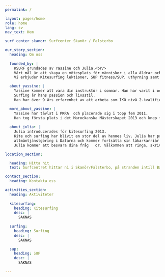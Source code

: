 ```yaml
---
permalink: /

layout: pages/home
role: home
lang: sv
nav_text: Hem

surf_center_skanor: Surfcenter Skanör / Falsterbo

our_story_section:
  heading: Om oss
  
  founded_by: |
    KSURF grundades av Yassine och Julia.<br/>
    Vårt mål är att skapa en mötesplats för människor i alla åldrar och att göra havet tillgängligt för alla!<br/>
    Vi erbjuder Kitesurfing lektioner, SUP fitness/SUP, uthyrning samt aktiviteter för barn, som surfing och skimboarding.

  about_yassine: |
    Yassine kommer att vara din instruktör i sommar. Han har varit i och runt Atlanten i många år. <br/>
    Surfing är hans passion och livsstil. 
    Han har över 9 års erfarenhet av att arbeta som IKO nivå 2-kvalificerad Kitesurfing instruktör och har utbildat över 4000 deltagare i Kitesurfing.  

  more_about_yassine: |
    Yassine har tävlat i PKRA  och placerade sig i topp fem 2011.
    Han tog första plats i det Marockanska Mästerskapet 2013 och knep första platsen i Big Air kategorin under Svenska Mästerskapet 2015.
  
  about_julia: |
    Julia introducerades för kitesurfing 2013.
    Kite och surfing har blivit en stor del av hennes liv. Julia har precis avslutat sin
    allmäntjänstgöring i Dalarna och kommer fortsätta sin läkarkarriär i Skåne.
    Julia kommer att besvara dina fråg   or. Välkommen att ringa, skriva eller prata med henne på stranden.

location_section:

  heading: Hitta hit
  text: Surfcentret hittar ni i Skanör/Falsterbo, på stranden intill Badhytten, bredvid Skanörs hamn.

contact_section:
  heading: Kontakta oss

activities_section:
  heading: Aktiviteter
  
  kitesurfing:
    heading: Kitesurfing
    desc: |
      SAKNAS
  
  surfing:
    heading: Surfing
    desc: |
      SAKNAS

  sup:
    heading: SUP
    desc: |
      SAKNAS

---
```

